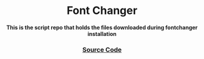 <h1 align="center">Font Changer</h1>

<div align="center">
  <strong>This is the script repo that holds the files downloaded during fontchanger installation
</div>

<div align="center">
  <h3>
    <a href="https://github.com/piyushgarg/fontchanger">
      Source Code
    </a>
  </h3>
</div>
